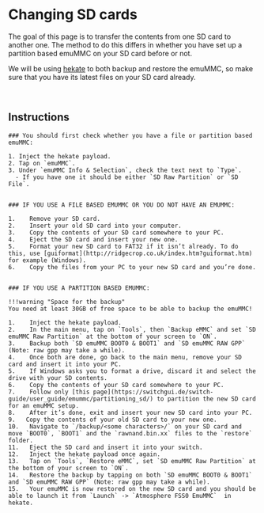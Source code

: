 # Changing SD cards

The goal of this page is to transfer the contents from one SD card to another one. The method to do this differs in whether you have set up a partition based emuMMC on your SD card before or not.

We will be using [hekate](https://github.com/CTCaer/hekate/releases/) to both backup and restore the emuMMC, so make sure that you have its latest files on your SD card already.

&nbsp;

## Instructions

    ### You should first check whether you have a file or partition based emuMMC:
    
    1. Inject the hekate payload.
    2. Tap on `emuMMC`.
    3. Under `emuMMC Info & Selection`, check the text next to `Type`.
      - If you have one it should be either `SD Raw Partition` or `SD File`.


    ### IF YOU USE A FILE BASED EMUMMC OR YOU DO NOT HAVE AN EMUMMC: 
        
    1.    Remove your SD card.   
    2.    Insert your old SD card into your computer.
    3.    Copy the contents of your SD card somewhere to your PC.
    4.    Eject the SD card and insert your new one.
    5.    Format your new SD card to FAT32 if it isn’t already. To do this, use [guiformat](http://ridgecrop.co.uk/index.htm?guiformat.htm) for example (Windows).
    6.    Copy the files from your PC to your new SD card and you’re done.


    ### IF YOU USE A PARTITION BASED EMUMMC:
    
    !!!warning "Space for the backup"
    You need at least 30GB of free space to be able to backup the emuMMC!
    
    1.    Inject the hekate payload.
    2.    In the main menu, tap on `Tools`, then `Backup eMMC` and set `SD emuMMC Raw Partition` at the bottom of your screen to `ON`.
    3.    Backup both `SD emuMMC BOOT0 & BOOT1` and `SD emuMMC RAW GPP` (Note: raw gpp may take a while).
    4.    Once both are done, go back to the main menu, remove your SD card and insert it into your PC.
    5.    If Windows asks you to format a drive, discard it and select the drive with your SD contents.
    6.    Copy the contents of your SD card somewhere to your PC.
    7.    Follow only [this page](https://switchgui.de/switch-guide/user_guide/emummc/partitioning_sd/) to partition the new SD card for an emuMMC setup.
    8.    After it’s done, exit and insert your new SD card into your PC.
    9.   Copy the contents of your old SD card to your new one.
    10.   Navigate to `/backup/<some characters>/` on your SD card and move `BOOT0`, `BOOT1` and the `rawnand.bin.xx` files to the `restore` folder.
    11.   Eject the SD card and insert it into your switch.
    12.   Inject the hekate payload once again.
    13.   Tap on `Tools`, `Restore eMMC`, set `SD emuMMC Raw Partition` at the bottom of your screen to `ON`.
    14.   Restore the backup by tapping on both `SD emuMMC BOOT0 & BOOT1` and `SD emuMMC RAW GPP` (Note: raw gpp may take a while).
    15.   Your emuMMC is now restored on the new SD card and you should be able to launch it from `Launch` -> `Atmosphere FSS0 EmuMMC`  in hekate.
